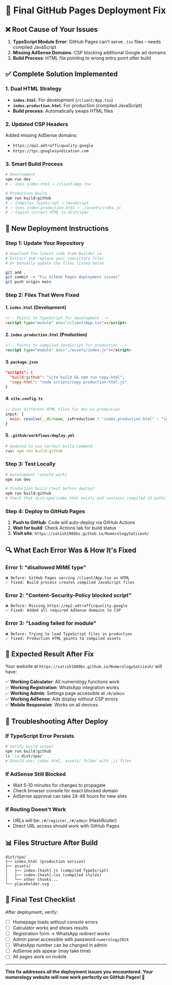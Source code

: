 # 🔧 Final GitHub Pages Deployment Fix

## ❌ **Root Cause of Your Issues**

1. **TypeScript Module Error**: GitHub Pages can't serve `.tsx` files - needs compiled JavaScript
2. **Missing AdSense Domains**: CSP blocking additional Google ad domains
3. **Build Process**: HTML file pointing to wrong entry point after build

## ✅ **Complete Solution Implemented**

### **1. Dual HTML Strategy**
- **`index.html`**: For development (`/client/App.tsx`)
- **`index.production.html`**: For production (compiled JavaScript)
- **Build process**: Automatically swaps HTML files

### **2. Updated CSP Headers**
Added missing AdSense domains:
- `https://ep2.adtrafficquality.google`
- `https://tpc.googlesyndication.com`

### **3. Smart Build Process**
```bash
# Development
npm run dev
# ✅ Uses index.html → /client/App.tsx

# Production Build
npm run build:github
# ✅ Compiles TypeScript → JavaScript
# ✅ Uses index.production.html → ./assets/index.js
# ✅ Copies correct HTML to dist/spa/
```

## 🚀 **New Deployment Instructions**

### **Step 1: Update Your Repository**
```bash
# Download the latest code from Builder.io
# Extract and replace your repository files
# Or manually update the files listed below

git add .
git commit -m "Fix GitHub Pages deployment issues"
git push origin main
```

### **Step 2: Files That Were Fixed**

#### **1. `index.html` (Development)**
```html
<!-- Points to TypeScript for development -->
<script type="module" src="/client/App.tsx"></script>
```

#### **2. `index.production.html` (Production)**
```html
<!-- Points to compiled JavaScript for production -->
<script type="module" src="./assets/index.js"></script>
```

#### **3. `package.json`**
```json
"scripts": {
  "build:github": "vite build && npm run copy-html",
  "copy-html": "node scripts/copy-production-html.js"
}
```

#### **4. `vite.config.ts`**
```javascript
// Uses different HTML files for dev vs production
input: {
  main: resolve(__dirname, isProduction ? "index.production.html" : "index.html"),
}
```

#### **5. `.github/workflows/deploy.yml`**
```yaml
# Updated to use correct build command
run: npm run build:github
```

### **Step 3: Test Locally**
```bash
# Development (should work)
npm run dev

# Production build (test before deploy)
npm run build:github
# Check that dist/spa/index.html exists and contains compiled JS paths
```

### **Step 4: Deploy to GitHub Pages**
1. **Push to GitHub**: Code will auto-deploy via GitHub Actions
2. **Wait for build**: Check Actions tab for build status
3. **Visit site**: `https://satish1988bs.github.io/NumerologySatiiesh/`

## 🔍 **What Each Error Was & How It's Fixed**

### **Error 1: "disallowed MIME type"**
```
❌ Before: GitHub Pages serving /client/App.tsx as HTML
✅ Fixed: Build process creates compiled JavaScript files
```

### **Error 2: "Content-Security-Policy blocked script"**
```
❌ Before: Missing https://ep2.adtrafficquality.google
✅ Fixed: Added all required AdSense domains to CSP
```

### **Error 3: "Loading failed for module"**
```
❌ Before: Trying to load TypeScript files in production
✅ Fixed: Production HTML points to compiled assets
```

## 📱 **Expected Result After Fix**

Your website at `https://satish1988bs.github.io/NumerologySatiiesh/` will have:

✅ **Working Calculator**: All numerology functions work  
✅ **Working Registration**: WhatsApp integration works  
✅ **Working Admin**: Settings page accessible at `/#/admin`  
✅ **Working AdSense**: Ads display without CSP errors  
✅ **Mobile Responsive**: Works on all devices  

## 🔧 **Troubleshooting After Deploy**

### **If TypeScript Error Persists**
```bash
# Verify build output
npm run build:github
ls -la dist/spa/
# Should see: index.html, assets/ folder with .js files
```

### **If AdSense Still Blocked**
- Wait 5-10 minutes for changes to propagate
- Check browser console for exact blocked domain
- AdSense approval can take 24-48 hours for new sites

### **If Routing Doesn't Work**
- URLs will be: `/#/register`, `/#/admin` (HashRouter)
- Direct URL access should work with GitHub Pages

## 📊 **Files Structure After Build**
```
dist/spa/
├── index.html (production version)
├── assets/
│   ├── index-[hash].js (compiled TypeScript)
│   ├── index-[hash].css (compiled styles)
│   └── other chunks...
└── placeholder.svg
```

## 🎯 **Final Test Checklist**

After deployment, verify:
- [ ] Homepage loads without console errors
- [ ] Calculator works and shows results
- [ ] Registration form → WhatsApp redirect works  
- [ ] Admin panel accessible with password `numerology2024`
- [ ] WhatsApp number can be changed in admin
- [ ] AdSense ads appear (may take time)
- [ ] All pages work on mobile

---

**This fix addresses all the deployment issues you encountered. Your numerology website will now work perfectly on GitHub Pages! 🎉**
